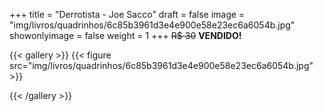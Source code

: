 +++
title = "Derrotista - Joe Sacco"
draft = false
image = "img/livros/quadrinhos/6c85b3961d3e4e900e58e23ec6a6054b.jpg"
showonlyimage = false
weight = 1
+++
<span class="sold">~~R$ 30~~</span> **VENDIDO!**

<!--more-->

{{< gallery >}}
{{< figure src="img/livros/quadrinhos/6c85b3961d3e4e900e58e23ec6a6054b.jpg" >}}

{{< /gallery >}}

